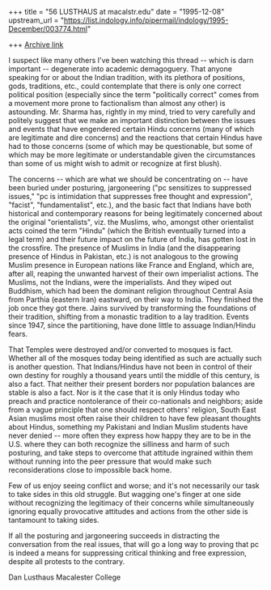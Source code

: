 +++
title = "56 LUSTHAUS at macalstr.edu"
date = "1995-12-08"
upstream_url = "https://list.indology.info/pipermail/indology/1995-December/003774.html"

+++
[Archive link](https://list.indology.info/pipermail/indology/1995-December/003774.html)

I suspect like many others I've been watching this thread -- which is darn
important -- degenerate into academic demagoguery. That anyone speaking for or
about the Indian tradition, with its plethora of positions, gods, traditions,
etc., could contemplate that there is only one correct political position
(especially since the term "politically correct" comes from a movement more
prone to factionalism than almost any other) is astounding. Mr. Sharma has,
rightly in my mind, tried to very carefully and politely suggest that we make
an important distinction between the issues and events that have engendered
certain Hindu concerns (many of which are legitimate and dire concerns) and the
reactions that certain Hindus have had to those concerns (some of which may be
questionable, but some of which may be more legitimate or understandable given
the circumstances than some of us might wish to admit or recognize at first
blush).

The concerns -- which are what we should be concentrating on -- have been
buried under posturing, jargoneering ("pc sensitizes to suppressed issues," "pc
is intimidation that suppresses free thought and expression", "facist",
"fundamentalist", etc.), and the basic fact that Indians have both
historical and contemporary reasons for being legitimately concerned about the
original "orientalists", viz. the Muslims, who, amongst other orientalist acts
coined the term "Hindu" (which the British eventually turned into a legal term)
and their future impact on the future of India, has gotten lost in the
crossfire. The presence of Muslims in India (and the disappearing presence of
Hindus in Pakistan, etc.) is not analogous to the growing Muslim presence in
European nations like France and England, which are, after all, reaping the
unwanted harvest of their own imperialist actions. The Muslims, not the
Indians, were the imperialists. And they wiped out Buddhism, which had been
the dominant religion throughout Central Asia from Parthia (eastern Iran) 
eastward, on their way to India. They finished the job once they got there.
Jains survived by transforming the foundations of their tradition, shifting
from a monastic tradition to a lay tradition. Events since 1947, since the
partitioning, have done little to assuage Indian/Hindu fears.

That Temples were destroyed and/or converted to mosques is fact. Whether all of
the mosques today being identified as such are actually such is another
question. That Indians/Hindus have not been in control of their own destiny
for roughly a thousand years until the middle of this century, is also a fact.
That neither their present borders nor population balances are stable is also a
fact. Nor is it the case that it is only Hindus today who preach and practice
nontolerance of their co-nationals and neighbors; aside from a vague principle
that one should respect others' religion, South East Asian muslims most often
raise their children to have few pleasant thoughts about Hindus, something my
Pakistani and Indian Muslim students have never denied -- more often they
express how happy they are to be in the U.S. where they can both recognize the
silliness and harm of such posturing, and take steps to overcome that attitude
ingrained within them without running into the peer pressure that would make
such reconsiderations close to impossible back home.

Few of us enjoy seeing conflict and worse; and it's not necessarily our task to
take sides in this old struggle. But wagging one's finger at one side without
recognizing the legitimacy of their concerns while simultaneously ignoring
equally provocative attitudes and actions from the other side is tantamount to
taking sides.

If all the posturing and jargoneering succeeds in distracting the conversation
from the real issues, that will go a long way to proving that pc is indeed a
means for suppressing critical thinking and free expression, despite all
protests to the contrary.

Dan Lusthaus
Macalester College





